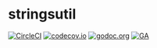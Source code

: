# stringsutil

[![CircleCI][circleci-badge]][circleci] [![codecov.io][codecov-badge]][codecov] [![godoc.org][godoc-badge]][godoc] [![GA][ga-badge]][ga]

[circleci-badge]: https://img.shields.io/circleci/project/github/pkgutil/stringsutil.svg?style=flat-square
[circleci]: https://circleci.com/gh/pkgutil/stringsutil
[codecov-badge]: https://img.shields.io/codecov/c/github/pkgutil/stringsutil.svg?style=flat-square
[codecov]: https://codecov.io/gh/pkgutil/stringsutil
[godoc-badge]: https://img.shields.io/badge/godoc-reference-4F73B3.svg?style=flat-square
[godoc]: https://godoc.org/github.com/pkgutil/stringsutil
[ga-badge]: https://ga-beacon.appspot.com/UA-89201129-1/pkgutil_stringsutil?flat&useReferer
[ga]: https://github.com/pkgutil/stringsutil
